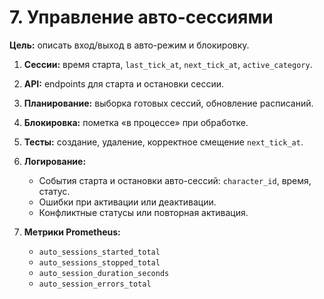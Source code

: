 # 7. Управление авто-сессиями

**Цель:** описать вход/выход в авто-режим и блокировку.

1. **Сессии:** время старта, `last_tick_at`, `next_tick_at`, `active_category`.
2. **API:** endpoints для старта и остановки сессии.
3. **Планирование:** выборка готовых сессий, обновление расписаний.
4. **Блокировка:** пометка «в процессе» при обработке.
5. **Тесты:** создание, удаление, корректное смещение `next_tick_at`.
6. **Логирование:**

   * События старта и остановки авто-сессий: `character_id`, время, статус.
   * Ошибки при активации или деактивации.
   * Конфликтные статусы или повторная активация.
7. **Метрики Prometheus:**

   * `auto_sessions_started_total`
   * `auto_sessions_stopped_total`
   * `auto_session_duration_seconds`
   * `auto_session_errors_total`
